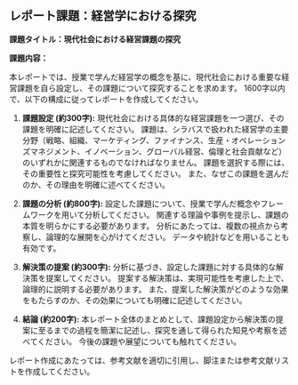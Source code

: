 ## レポート課題：経営学における探究

**課題タイトル：現代社会における経営課題の探究**

**課題内容：**

本レポートでは、授業で学んだ経営学の概念を基に、現代社会における重要な経営課題を自ら設定し、その課題について探究することを求めます。  1600字以内で、以下の構成に従ってレポートを作成してください。

1. **課題設定 (約300字):**  現代社会における具体的な経営課題を一つ選び、その課題を明確に記述してください。  課題は、シラバスで扱われた経営学の主要分野（戦略、組織、マーケティング、ファイナンス、生産・オペレーションズマネジメント、イノベーション、グローバル経営、倫理と社会貢献など）のいずれかに関連するものでなければなりません。  課題を選択する際には、その重要性と探究可能性を考慮してください。  また、なぜこの課題を選んだのか、その理由を明確に述べてください。

2. **課題の分析 (約800字):**  設定した課題について、授業で学んだ概念やフレームワークを用いて分析してください。  関連する理論や事例を提示し、課題の本質を明らかにする必要があります。  分析にあたっては、複数の視点から考察し、論理的な展開を心がけてください。  データや統計などを用いることも有効です。

3. **解決策の提案 (約300字):**  分析に基づき、設定した課題に対する具体的な解決策を提案してください。  提案する解決策は、実現可能性を考慮した上で、論理的に説明する必要があります。  また、提案した解決策がどのような効果をもたらすのか、その効果についても明確に記述してください。

4. **結論 (約200字):**  本レポート全体のまとめとして、課題設定から解決策の提案に至るまでの過程を簡潔に記述し、探究を通して得られた知見や考察を述べてください。  今後の課題や展望についても触れてください。


レポート作成にあたっては、参考文献を適切に引用し、脚注または参考文献リストを作成してください。
